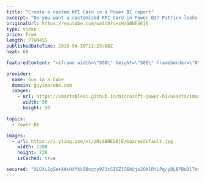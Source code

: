 ```yaml
---
title: "Create a custom KPI Card in a Power BI report"
excerpt: "Do you want a customized KPI Card in Power BI? Patrick looks at how you could get a custom KPI Card in a Power BI report without using custom visuals.  KPI Card demo files - https://guyinacu.be/kpicardfiles  Guy in a Cube Demos: https://guyinacu.be/demofiles  ******** LET'S CONNECT! ********  -- http://twitter.com/guyinacube"
originalUrl: https://youtube.com/watch?v=zHzSBNES6jE
type: video
price: Free
length: PT6M45S
publishedDateTime: 2019-04-10T11:29:08Z
heat: 68

featuredContent: "<iframe width=\"800\" height=\"500\" frameborder=\"0\" src=\"https://www.youtube.com/embed/zHzSBNES6jE\" allow=\"accelerometer; autoplay; encrypted-media; gyroscope; picture-in-picture\" allowfullscreen></iframe>"

provider:
  name: Guy in a Cube
  domain: guyinacube.com
  images:
    - url: https://smartableai.github.io/microsoft-power-bi/assets/images/organizations/guyinacube.com-50x50.jpg
      width: 50
      height: 50

topics:
  - Power BI

images:
  - url: https://i.ytimg.com/vi/zHzSBNES6jE/maxresdefault.jpg
    width: 1280
    height: 720
    isCached: true

secured: "XLDXi1gSe+AdsHXYkk5Dogty9J3cSISZlS6bUjs2OXlRYLPq/y8L8PBuDl7omDExFxJyX7+BvOap666a6pYL53CD+ZvrMohdaZQWOIzRQsKSm7+zBRrG5P06yq5XKfKPmTsrWHbMME6ziUb8wTGI8WmiSnkZ3tOTXsmvgc6B2L2EBVFrS6qdcryMRnZT32c4Ot5cSJ/WFhTg21K7ciE1A/5nZthk2EQ4P0LLYIc4Fkxn0SMwvg63418xkAFt70VIh93qPq8bnAPnn6z1mkbRpE2vomR9YW2uajy1zhDhdNBuaWSL0kxDymiuVXIiT/kPB2zZxBXFkrkdfDAfIJJuReYy/0aQh5XZ+ScIkCDZSr/TQrUDUkIpbrXg4RPCpnifZFOOQrGimyhNGR2NbeJ9F1JsR11vrFcFqTFWIh0LVM8=;pGmgzqiMSR0KGc7H9LVKaA=="
---
```


